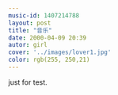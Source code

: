 ```yaml
---
music-id: 1407214788
layout: post
title: "音乐"
date: 2000-04-09 20:39
autor: girl
cover: '../images/lover1.jpg'
color: rgb(255, 250,21)
---
```


just for test.
